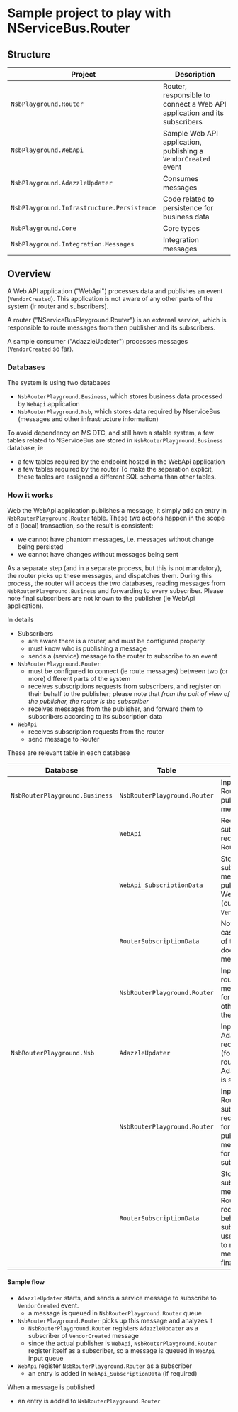 # Sample project to play with NServiceBus.Router

## Structure

|Project|Description|
|-|-|
|`NsbPlayground.Router`| Router, responsible to connect a Web API application and its subscribers|
|`NsbPlayground.WebApi`| Sample Web API application, publishing a `VendorCreated` event|
|`NsbPlayground.AdazzleUpdater`| Consumes messages |
|`NsbPlayground.Infrastructure.Persistence`| Code related to persistence for business data|
|`NsbPlayground.Core`| Core types |
|`NsbPlayground.Integration.Messages`| Integration messages|


## Overview

A Web API application ("WebApi") processes data and publishes an event (`VendorCreated`).
This application is not aware of any other parts of the system (ir router and subscribers).

A router ("NServiceBusPlayground.Router") is an external service, which is responsible to route messages 
from then publisher and its subscribers. 

A sample consumer ("AdazzleUpdater") processes messages (`VendorCreated` so far).

### Databases

The system is using two databases 
- `NsbRouterPlayground.Business`, which stores business data processed by `WebApi` application 
- `NsbRouterPlayground.Nsb`, which stores data required by NserviceBus (messages and other infrastructure information)

To avoid dependency on MS DTC, and still have a stable system, a few tables related to NServiceBus
are stored in `NsbRouterPlayground.Business` database, ie
- a few tables required by the endpoint hosted in the WebApi application 
- a few tables required by the router
To make the separation explicit, these tables are assigned a different SQL schema than other tables.


### How it works

Web the WebApi application publishes a message, it simply add an entry in `NsbRouterPlayground.Router` table.
These two actions happen in the scope of a (local) transaction, so the result is consistent:
- we cannot have phantom messages, i.e. messages without change being persisted 
- we cannot have changes without messages being sent

As a separate step (and in a separate process, but this is not mandatory), the router picks up 
these messages, and dispatches them. During this process, the router will access the two databases, reading
messages from `NsbRouterPlayground.Business` and forwarding to every subscriber.
Please note final subscribers are not known to the publisher (ie WebApi application).

In details
- Subscribers
  - are aware there is a router, and must be configured properly
  - must know who is publishing a message
  - sends a (service) message to the router to subscribe to an event
- `NsbRouterPlayground.Router`
  - must be configured to connect (ie route messages) between two (or more) different parts of the system
  - receives subscriptions requests from subscribers, and register on their behalf to the publisher; please note that 
    *from the poit of view of the publisher, the router is the subscriber*
  - receives messages from the publisher, and forward them to subscribers according to its subscription data
- `WebApi`
  - receives subscription requests from the router
  - send message to Router 

These are relevant table in each database

|Database|Table|Used for|
|-|-|-|
|`NsbRouterPlayground.Business`|`NsbRouterPlayground.Router`| Input queue for Router, published messages|
| |`WebApi`| Receives subscription requests (from Router)|
| |`WebApi_SubscriptionData`| Stored subscriptions for messages published by WebApi (currenly `VendorCreated`) |
| |`RouterSubscriptionData`| Not used in this case, as this side of the system does not receive messages |
| |`NsbRouterPlayground.Router`| Input queue for router; stores messages to be forwarded to other parts of the system |
|`NsbRouterPlayground.Nsb`|`AdazzleUpdater`| Input queue for AdazzleUpdated; receives events (forwarded by router) AdazzleUpdater is subscribed to|
||`NsbRouterPlayground.Router`| Input queue for Router; receives subscription requests (to be forwarded to publishers) and messages to be forwarded to subscribers|
||`RouterSubscriptionData`| Stores subscription messages Router is receiving on behalf of actual subscribers; used by Router to route received messages to final recipient|

#### Sample flow

- `AdazzleUpdater` starts, and sends a service message to subscribe to `VendorCreated` event.
  - a message is queued in `NsbRouterPlayground.Router` queue
- `NsbRouterPlayground.Router` picks up this message and analyzes it
  - `NsbRouterPlayground.Router` registers `AdazzleUpdater` as a subscriber of `VendorCreated` message
  - since the actual publisher is `WebApi`, `NsbRouterPlayground.Router` register itself as a subscriber, so a message is queued in `WebApi` input queue 
- `WebApi` register `NsbRouterPlayground.Router` as a subscriber
  - an entry is added in `WebApi_SubscriptionData` (if required)

When a message is published

- an entry is added to `NsbRouterPlayground.Router`